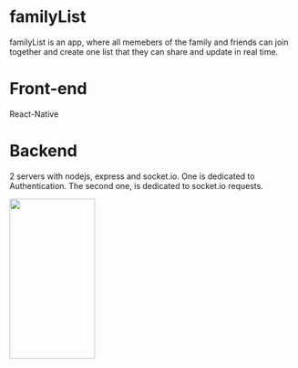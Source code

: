 # familyList
familyList is an app, where all memebers of the family and friends can join together and create one list that they can share and update in real time. 

# Front-end
React-Native

# Backend
2 servers with nodejs, express and socket.io.
One is dedicated to Authentication.
The second one, is dedicated to socket.io requests.

<img src="Screenshot_20220717-175735_Expo" Go.jpg width="150" height="280">

